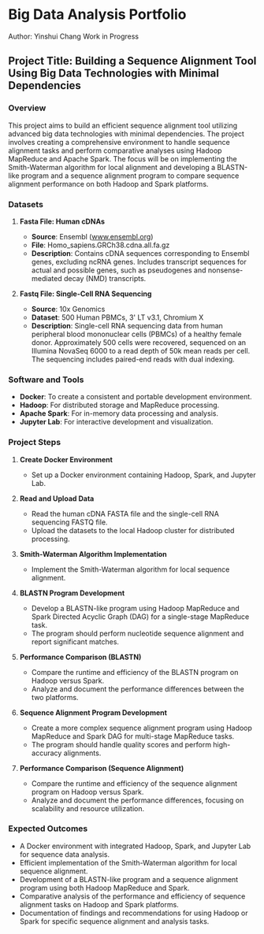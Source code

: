 # Big Data Analysis Portfolio
Author: Yinshui Chang
Work in Progress
## Project Title: Building a Sequence Alignment Tool Using Big Data Technologies with Minimal Dependencies

### Overview
This project aims to build an efficient sequence alignment tool utilizing advanced big data technologies with minimal dependencies. The project involves creating a comprehensive environment to handle sequence alignment tasks and perform comparative analyses using Hadoop MapReduce and Apache Spark. The focus will be on implementing the Smith-Waterman algorithm for local alignment and developing a BLASTN-like program and a sequence alignment program to compare sequence alignment performance on both Hadoop and Spark platforms.

### Datasets

1. **Fasta File: Human cDNAs**
   - **Source**: Ensembl (www.ensembl.org)
   - **File**: Homo_sapiens.GRCh38.cdna.all.fa.gz
   - **Description**: Contains cDNA sequences corresponding to Ensembl genes, excluding ncRNA genes. Includes transcript sequences for actual and possible genes, such as pseudogenes and nonsense-mediated decay (NMD) transcripts.

2. **Fastq File: Single-Cell RNA Sequencing**
   - **Source**: 10x Genomics
   - **Dataset**: 500 Human PBMCs, 3' LT v3.1, Chromium X
   - **Description**: Single-cell RNA sequencing data from human peripheral blood mononuclear cells (PBMCs) of a healthy female donor. Approximately 500 cells were recovered, sequenced on an Illumina NovaSeq 6000 to a read depth of 50k mean reads per cell. The sequencing includes paired-end reads with dual indexing.

### Software and Tools
- **Docker**: To create a consistent and portable development environment.
- **Hadoop**: For distributed storage and MapReduce processing.
- **Apache Spark**: For in-memory data processing and analysis.
- **Jupyter Lab**: For interactive development and visualization.

### Project Steps

1. **Create Docker Environment**
   - Set up a Docker environment containing Hadoop, Spark, and Jupyter Lab.

2. **Read and Upload Data**
   - Read the human cDNA FASTA file and the single-cell RNA sequencing FASTQ file.
   - Upload the datasets to the local Hadoop cluster for distributed processing.

3. **Smith-Waterman Algorithm Implementation**
   - Implement the Smith-Waterman algorithm for local sequence alignment.

4. **BLASTN Program Development**
   - Develop a BLASTN-like program using Hadoop MapReduce and Spark Directed Acyclic Graph (DAG) for a single-stage MapReduce task.
   - The program should perform nucleotide sequence alignment and report significant matches.

5. **Performance Comparison (BLASTN)**
   - Compare the runtime and efficiency of the BLASTN program on Hadoop versus Spark.
   - Analyze and document the performance differences between the two platforms.

6. **Sequence Alignment Program Development**
   - Create a more complex sequence alignment program using Hadoop MapReduce and Spark DAG for multi-stage MapReduce tasks.
   - The program should handle quality scores and perform high-accuracy alignments.

7. **Performance Comparison (Sequence Alignment)**
   - Compare the runtime and efficiency of the sequence alignment program on Hadoop versus Spark.
   - Analyze and document the performance differences, focusing on scalability and resource utilization.

### Expected Outcomes
- A Docker environment with integrated Hadoop, Spark, and Jupyter Lab for sequence data analysis.
- Efficient implementation of the Smith-Waterman algorithm for local sequence alignment.
- Development of a BLASTN-like program and a sequence alignment program using both Hadoop MapReduce and Spark.
- Comparative analysis of the performance and efficiency of sequence alignment tasks on Hadoop and Spark platforms.
- Documentation of findings and recommendations for using Hadoop or Spark for specific sequence alignment and analysis tasks.
